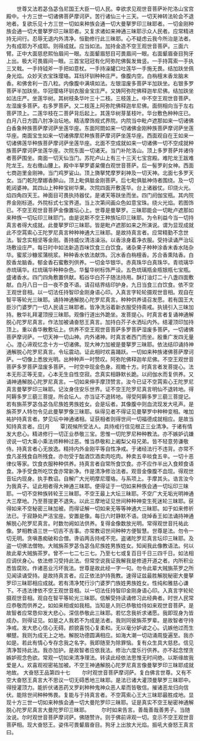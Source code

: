 <!-- { "loadSidebar": true } -->
　　世尊又法若苾刍苾刍尼国王大臣一切人民。幸欲求见观世音菩萨补陀洛山宝宫殿中。十方三世一切诸佛菩萨摩诃萨。苦行诸仙三十三天。一切天神转法轮会不退地者。复欲乐见十方三世一切如来种族会通一切大曼拏罗印三昧耶者。一切金刚种族会通一切大曼拏罗印三昧耶者。又复求诸如来神通三昧耶示众人民者。应常精进持无间行。忍辱无退内外清净。恒勤修行此三昧耶。心不疑虑云我今所治是法者。为有成耶为不成耶。则得成就。应当如法。加持金造不空王观世音菩萨。三面六臂。正中大面慈悲熙怡眉间一眼。左面颦眉怒目可畏眉间一眼。右面颦眉奋目狗牙上出。极大可畏眉间一眼。三首宝冠冠有化阿弥陀佛鬓发耸竖。一手持罥索一手执三叉戟。一手持钺斧一手把如意杖。一手持澡罐口吐莲华一手施无畏。结加趺坐佩身光焰。众妙天衣宝珠璎珞。耳珰环钏种种庄严。像腹内空。白栴檀末香龙脑末香。和佛舍利一百八粒。内像腹中满填如法。左银湿废多菩萨半加趺坐。右银多罗菩萨半加趺坐。华冠璎珞环钏衣服金宝庄严。又铸阿弥陀佛释迦牟尼佛。结加趺坐如法庄严。坐莲华树。其树枝条华叶三十二枝。三枝莲上。中不空王观世音菩萨。左湿废多菩萨。右多罗菩萨。又二枝莲上阿弥陀佛释迦牟尼佛。面侧相向当于左右菩萨顶上。二莲华枝在二菩萨背后起上。其莲华树芽茎枝叶。华台敷色种种庄已。白月八日方圆八肘净治坛地。精洁摩饰规式界院。内院当中毗卢遮那如来一切诸佛白香象种族菩萨摩诃萨坐莲华座。东面阿閦如来一切诸佛金刚种族菩萨摩诃萨坐莲华座。南面宝生如来一切诸佛摩尼种族菩萨摩诃萨坐莲华座。西面观自在王如来一切诸佛莲华种族菩萨摩诃萨坐莲华座。北面不空成就如来一切诸佛一切不空成就种族菩萨摩诃萨坐莲华座。次院东面一切诸天。当门补陀洛山。顶上多罗菩萨并诸侍者菩萨围坐。南面一切天仙当门。苏陀卢山上有三十三天七宝宫殿。难陀龙王跋难陀龙王。左右缴山腰上。殿中半拏罗婆枲儞白观世音菩萨。后一髻罗刹女神。西面七商迦里金刚神。当门鸡罗娑山。顶上旖拏梵摩罗刹神及一切天神。北面七多罗天女。当门乾陀摩娜香醉山。顶上毗俱胝金刚菩萨。后七毗俱胝神侍者围绕。及一切乾闼婆神。其四山上种种宝树华果。次院四面开敷莲华。台上诸器仗。印烧火光。焰四角四天王。神面目可畏执持器仗。是诸天等趺坐而坐。四门阏伽宝瓶。其内院界金刚标道。外院标式七宝界道。当上次第间画众色如意宝珠。绕火光焰。若图饰已。不空王观世音菩萨金像置坛心上。世尊是曼拏罗。三昧耶能会一切毗卢遮那如来种族一切坛印三昧耶门。由是说斯不空王种族坛印三昧耶。为令利益今当一切持真言者得大成就。此曼拏罗印三昧耶。皆是毗卢遮那如来之所演说。谓为显现成就此不空罥索心王陀罗尼真言种种神通大三昧耶。是故持真言者。应常精勤不念世法。智念实相坚等金刚。善持威仪清洁澡浴。以香涂身着净衣服。受持读诵严治坛场敷设庄严。每日时中如法新造百味饮食三白饮食。诸杂果子种种涂香末香水陆杂华。蜜浆沙糠浆蒲桃浆。种种香水依法献饰。沉水香白栴檀香。苏合香熏陆香。白胶香龙脑香。郁金香石蜜敷列供养。一切金华银华。赤真珠华白真珠华。青琉璃华赤琉璃华。红琉璃华种种杂色。华鬘华树标饰严设。五色琉璃瓶金瓶银瓶七宝瓶。盛诸香水。四门四角敷置供献。稻谷华白芥子随法持用。酥灯油灯二十八盏四面敷献。白月八日一日一夜不食不语。请召结界结印护身。九日当食三白饮食。依不空王观世音相。以一切法任持智印金刚身语心印。入真言字轮轮摄观世音相。观自在智平等轮光三昧耶。诵持神通解脱心陀罗尼真言。种种供养请召发愿。若有国王大臣沙门婆罗门一切人民请三昧耶者。皆净洗浴着新衣服受持斋戒。执镜引入三昧加持。散华礼拜灌顶授三昧耶。观像行道出外跪坐。发菩提心。时真言者复诵神通解脱心陀罗尼真言。作法加被诵奋怒王真言。加持白芥子水洒坛内外。结灌顶印加持顶上。重以香华散敷坛上。供养不空王观世音菩萨多罗菩萨湿废多菩萨。一切诸佛菩萨摩诃萨。一切天神一切山神。内外诸神。时真言者西门而坐。殷重广发四无量心。澄心谛观忆念十方一切诸佛。现大神力加被是曼拏罗三昧耶。依法结印诵持神通解脱心陀罗尼真言。令坛震动。证此相时欢喜踊跃。一切如来种族诸佛菩萨摩诃萨。一切像上悉放光明。出种种声一时赞叹。阿弥陀佛释迦牟尼佛。不空王观世音菩萨多罗菩萨湿废多菩萨。一时空中现金色身。观瞻十方。时真言者发菩提心。法本无形正等无变。心本无生自性空寂。念真实相静默长跪。以阏伽水而复供养。又诵神通解脱心陀罗尼真言。一切如来伸手摩顶赞言。汝今已证不空罥索心王陀罗尼真言曼拏罗印三昧耶。记汝身住安乐世界。证不空王陀罗尼真言明仙不退转地。得阿耨多罗三藐三菩提。所会坛人。亦当证不退转地。得受阿耨多罗三藐三菩提记。若有旃茶罗苾刍苾刍尼族姓男族姓女。会是坛者。其像腹中则血流现发大吼声。是旃茶罗人特勿令见此曼拏罗像三昧耶。纵得见者不得证见曼拏罗中种种变相。唯加祐护持真言者。梦见坛中神通诸相。证获相者则得世间一切福德成就相应。是故当知持真言者。应[月　　覃]观候所受法人。具持戒行信见根正三业清净。于诸有情发大悲心。精进修行一切正业恭敬三宝。思惟一切陀罗尼种种教法。亦不嫉妒讥嫌谤说一切大乘小乘法师种种过恶。惟当恭敬和上阇梨父母兄弟。皆不轻意劳谦敬侍。持真言者心无放逸。精持内外金刚平等自性净戒。于诸经法行不违背。亦常不食凡圣残食自所残食。亦勿受于酤酒饮酒卖肉吃肉。种卖五辛啖食五辛。一切十恶律仪等家。饮食衣服种种供养。持真言者自常所食饮食。亦不应作半出入食颊食语食。净手受食所吃饮食亦常新净。作是清净修治法者。观音金像腹不血现。得观世音坛内现身。执手教诏。自解广大光明摩尼璎珞。与系项上。手摩其头。诰言汝今为我真子。证此相者得大神通三昧耶。便得证于一切如来种族会通一切坛印三昧耶。一切不空种族转轮王三昧耶。不空王最上大坛三昧耶。不空广大无垢光明神通大三摩地。乃至菩提更不退失。以此三摩地证见世间种种神变生死迷轮三昧耶。获得如来不空秘密三昧加被。而得证解一切如来无等等神通大三昧耶。如于如来修祈法已。于寂静处严洁宝座。安置是像。每日六时静默不语。烧焯香王如法诵持神通解脱心陀罗尼真言。时数勿阙如法供养。复得金像数放光明。常得观世音托祐此像。梦相教语三世一切吉不吉事。亦常教诏世间种种方便智慧。世尊是法。勿令一切无明。贪嗔愚痴破和合僧。谗谄两舌持戒不完。盗诸陀罗尼真言坛印三昧耶。及盗一切佛法僧物。大贼旃茶罗苾刍苾刍尼族姓男族姓女。知闻我此像教语法。何以故此辈大贼旃茶罗。曾不一七二七三七。乃至七七或复百日千日三四千日。如法相应调伏身心。依法修习受持此法。但常空说我证我解我是修道开道之者。内所积业悉皆腐败。作诸恶业污坏我法。世尊是故此经一字一句。勿令此辈大贼旃茶罗之所见闻读诵受持。是故持真言者。应正依法护持我教。速得证兹最胜解脱秘密大曼拏罗印三昧耶相应成就。若有清净梵行沙门婆罗门族姓男族姓女。性纯和雅慈心谦下。不违法律依不空王观世音相。以一切法任持智印金刚身语心印。入真言字轮轮摄观世音相。观自在智平等轮光三昧耶。信解受持读诵修习此经典者。时世人民常应恭敬而供养之。如如来相或如我相。当知是人则已恭敬给侍如来观世音菩萨。是故智者应常恳仰发大悲心。深信恭敬此三昧耶。若忆念我祈求诸愿。我即现身为皆成办。则得证见。如是之人我若不为成是法者。我则同彼旃茶罗辈。是故智者守持净戒。发大悲心信心无碍。颜貌喜悦心复柔和。无以毫分妒诐之心。讥嫉他过而生嚬躄。我则为成无上之地。解脱功德圆满相应。如海大潮一切动涌周旋遍至。我亦如是。若此有情心专存念我之名字。我即随至为除罪恼。复有众生具大慈悲。信见清净暂持此法。我亦加护。是故智者应依我法。修治六度乐行供养。亦不起念悭贪嫉妒观念色欲。常观一切如来清净理法。转读此经依法思惟无时间绝。以斯缘故我爱是人。欢喜观视密祐加被。不空王神通解脱心陀罗尼真言像曼拏罗印三昧耶成就地故。
大奋怒王品第四十七
　　尔时观世音菩萨摩诃萨。复白佛言世尊。又有不空大奋怒王真言大不思议一切无碍悉地三昧耶。是法已诸大灌顶曼拏罗三昧耶中。得授灌顶力。能折伏诸恶药叉罗刹种种鬼神众恶人辈而皆敬信。摧诸恶龙归向信伏。能除世间种种怖畏。复能与于持真言者。不空罥索心王大三昧耶最胜成地。显现十方三世一切如来种族会通一切大曼陀罗印三昧耶。证是真实不空王秘密神通解脱心陀罗尼真言大曼陀罗印三昧耶。
　　尔时如来告言。善哉善哉善男子。当随汝说。尔时观世音菩萨摩诃萨。佛随赞许。则于佛前谛观一切。变示不空王观世音菩萨相。现大奋怒王。姿伟可畏颦眉奋目。狗牙上出放大光焰。振吼大奋怒王真言曰。
